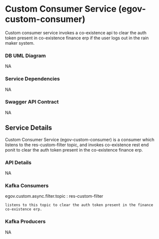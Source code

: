# Custom Consumer Service (egov-custom-consumer)

Custom consumer service invokes a co-existence api to clear the auth token present in co-existence finance erp if the user logs out in the rain maker system.

### DB UML Diagram

NA

### Service Dependencies

NA

### Swagger API Contract

NA

## Service Details

Custom Consumer Service (egov-custom-consumer) is a consumer which listens to the res-custom-filter topic, and invokes co-existence rest end ponit to clear the auth token present in the co-existence finance erp.

### API Details

NA

### Kafka Consumers

egov.custom.async.filter.topic : res-custom-filter
	
	listens to this topic to clear the auth token present in the finance co-existence erp.

### Kafka Producers

NA
